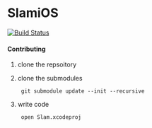 # SlamiOS

[![Build Status](https://travis-ci.org/ericmeyer/SlamiOS.svg?branch=master)](https://travis-ci.org/ericmeyer/SlamiOS)

#### Contributing
1. clone the repsoitory
2. clone the submodules

        git submodule update --init --recursive

3. write code

        open Slam.xcodeproj
